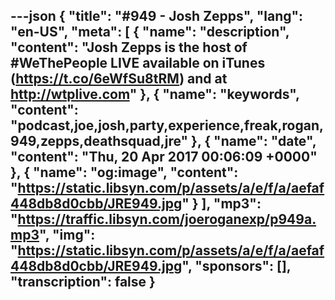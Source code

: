 ---json
{
  "title": "#949 - Josh Zepps",
  "lang": "en-US",
  "meta": [
    {
      "name": "description",
      "content": "Josh Zepps is the host of #WeThePeople LIVE available on iTunes (https://t.co/6eWfSu8tRM) and at http://wtplive.com"
    },
    {
      "name": "keywords",
      "content": "podcast,joe,josh,party,experience,freak,rogan,949,zepps,deathsquad,jre"
    },
    {
      "name": "date",
      "content": "Thu, 20 Apr 2017 00:06:09 +0000"
    },
    {
      "name": "og:image",
      "content": "https://static.libsyn.com/p/assets/a/e/f/a/aefaf448db8d0cbb/JRE949.jpg"
    }
  ],
  "mp3": "https://traffic.libsyn.com/joeroganexp/p949a.mp3",
  "img": "https://static.libsyn.com/p/assets/a/e/f/a/aefaf448db8d0cbb/JRE949.jpg",
  "sponsors": [],
  "transcription": false
}
---
<episode-header />

<timemark seconds="0" />

<transcribe-call-to-action />

<episode-footer />